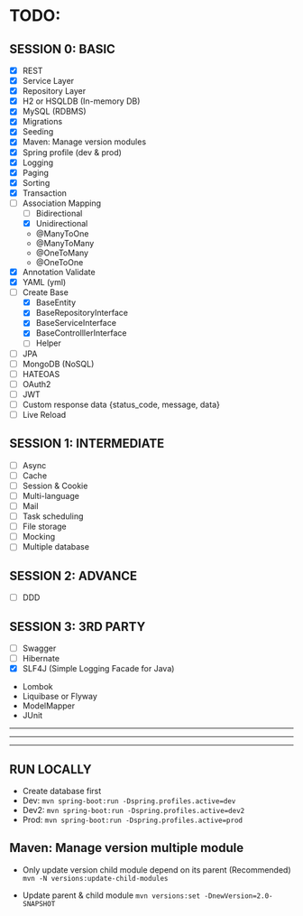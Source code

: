 # TODO:

## SESSION 0: BASIC
- [x] REST
- [x] Service Layer
- [x] Repository Layer
- [x] H2 or HSQLDB (In-memory DB)
- [x] MySQL (RDBMS)
- [x] Migrations
- [x] Seeding
- [x] Maven: Manage version modules
- [x] Spring profile (dev & prod)
- [x] Logging
- [x] Paging
- [x] Sorting
- [x] Transaction
- [ ] Association Mapping
  + [ ] Bidirectional
  + [x] Unidirectional
  + @ManyToOne
  + @ManyToMany
  + @OneToMany 
  + @OneToOne
- [x] Annotation Validate
- [x] YAML (yml)
- [ ] Create Base
  + [x] BaseEntity
  + [x] BaseRepositoryInterface
  + [x] BaseServiceInterface
  + [x] BaseControlllerInterface
  + [ ] Helper
- [ ] JPA
- [ ] MongoDB (NoSQL)
- [ ] HATEOAS
- [ ] OAuth2
- [ ] JWT
- [ ] Custom response data {status_code, message, data}
- [ ] Live Reload

## SESSION 1: INTERMEDIATE
- [ ] Async
- [ ] Cache
- [ ] Session & Cookie
- [ ] Multi-language
- [ ] Mail
- [ ] Task scheduling
- [ ] File storage
- [ ] Mocking
- [ ] Multiple database

## SESSION 2: ADVANCE
- [ ] DDD

## SESSION 3: 3RD PARTY
- [ ] Swagger
- [ ] Hibernate
- [x] SLF4J (Simple Logging Facade for Java)
- Lombok
- Liquibase or Flyway
- ModelMapper
- JUnit

---
***
___

## RUN LOCALLY
- Create database first
- Dev:  ```mvn spring-boot:run -Dspring.profiles.active=dev```
- Dev2: ```mvn spring-boot:run -Dspring.profiles.active=dev2```
- Prod: ```mvn spring-boot:run -Dspring.profiles.active=prod```

## Maven: Manage version multiple module
- Only update version child module depend on its parent (Recommended)
```mvn -N versions:update-child-modules```

- Update parent & child module
```mvn versions:set -DnewVersion=2.0-SNAPSHOT```